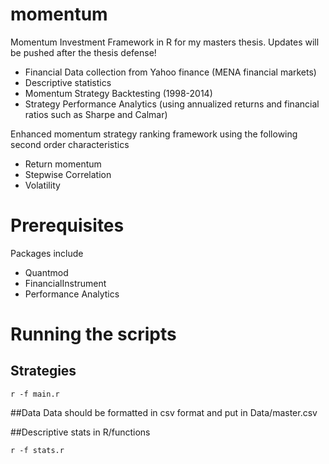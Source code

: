 # momentum
Momentum Investment Framework in R for my masters thesis. Updates will be pushed after the thesis defense!
- Financial Data collection from Yahoo finance (MENA financial markets)
- Descriptive statistics 
- Momentum Strategy Backtesting (1998-2014)
- Strategy Performance Analytics (using annualized returns and financial ratios such as Sharpe and Calmar)

Enhanced momentum strategy ranking framework using the following second order characteristics
- Return momentum
- Stepwise Correlation
- Volatility 

# Prerequisites
Packages include
- Quantmod
- FinancialInstrument
- Performance Analytics

# Running the scripts
## Strategies
```
r -f main.r
```

##Data
Data should be formatted in csv format and put in Data/master.csv

##Descriptive stats
in R/functions
```
r -f stats.r
```






